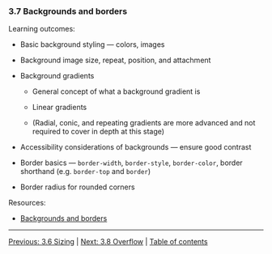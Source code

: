 ### 3.7 Backgrounds and borders

Learning outcomes:

- Basic background styling — colors, images

- Background image size, repeat, position, and attachment

- Background gradients

  - General concept of what a background gradient is
  
  - Linear gradients
  
  - (Radial, conic, and repeating gradients are more advanced and not required to cover in depth at this stage)

- Accessibility considerations of backgrounds — ensure good contrast

- Border basics — `border-width`, `border-style`, `border-color`, border shorthand (e.g. `border-top` and `border`)

- Border radius for rounded corners

Resources:

- [Backgrounds and borders](https://developer.mozilla.org/docs/Learn/CSS/Building_blocks/Backgrounds_and_borders)

---

[Previous: 3.6 Sizing](/curriculum/2-core/2-styling/3-06-sizing.md) | [Next: 3.8 Overflow](/curriculum/2-core/2-styling/3-08-overflow.md) | [Table of contents](/TOC.md)
